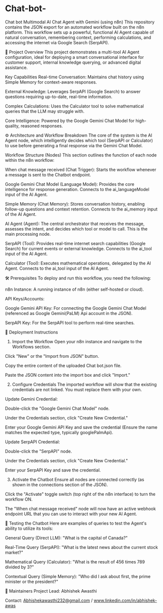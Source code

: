 # Chat-bot-
Chat bot 
Multimodal AI Chat Agent with Gemini (using n8n)
This repository contains the JSON export for an automated workflow built on the n8n platform. This workflow sets up a powerful, functional AI Agent capable of natural conversation, remembering context, performing calculations, and accessing the internet via Google Search (SerpAPI).

🚀 Project Overview
This project demonstrates a multi-tool AI Agent configuration, ideal for deploying a smart conversational interface for customer support, internal knowledge querying, or advanced digital assistance.

Key Capabilities
Real-time Conversation: Maintains chat history using Simple Memory for context-aware responses.

External Knowledge: Leverages SerpAPI (Google Search) to answer questions requiring up-to-date, real-time information.

Complex Calculations: Uses the Calculator tool to solve mathematical queries that the LLM may struggle with.

Core Intelligence: Powered by the Google Gemini Chat Model for high-quality, reasoned responses.

⚙️ Architecture and Workflow Breakdown
The core of the system is the AI Agent node, which intelligently decides which tool (SerpAPI or Calculator) to use before generating a final response via the Gemini Chat Model.

Workflow Structure (Nodes)
This section outlines the function of each node within the n8n workflow:

When chat message received (Chat Trigger): Starts the workflow whenever a message is sent to the Chatbot endpoint.

Google Gemini Chat Model (Language Model): Provides the core intelligence for response generation. Connects to the ai_languageModel input of the AI Agent.

Simple Memory (Chat Memory): Stores conversation history, enabling follow-up questions and context retention. Connects to the ai_memory input of the AI Agent.

AI Agent (Agent): The central orchestrator that receives the message, assesses the intent, and decides which tool or model to call. This is the main processing node.

SerpAPI (Tool): Provides real-time internet search capabilities (Google Search) for current events or external knowledge. Connects to the ai_tool input of the AI Agent.

Calculator (Tool): Executes mathematical operations, delegated by the AI Agent. Connects to the ai_tool input of the AI Agent.

🛠️ Prerequisites
To deploy and run this workflow, you need the following:

n8n Instance: A running instance of n8n (either self-hosted or cloud).

API Keys/Accounts:

Google Gemini API Key: For connecting the Google Gemini Chat Model (referenced as Google Gemini(PaLM) Api account in the JSON).

SerpAPI Key: For the SerpAPI tool to perform real-time searches.

🚀 Deployment Instructions
1. Import the Workflow
Open your n8n instance and navigate to the Workflows section.

Click "New" or the "Import from JSON" button.

Copy the entire content of the uploaded Chat bot.json file.

Paste the JSON content into the import box and click "Import."

2. Configure Credentials
The imported workflow will show that the existing credentials are not linked. You must replace them with your own.

Update Gemini Credential:

Double-click the "Google Gemini Chat Model" node.

Under the Credentials section, click "Create New Credential."

Enter your Google Gemini API Key and save the credential (Ensure the name matches the expected type, typically googlePalmApi).

Update SerpAPI Credential:

Double-click the "SerpAPI" node.

Under the Credentials section, click "Create New Credential."

Enter your SerpAPI Key and save the credential.

3. Activate the Chatbot
Ensure all nodes are connected correctly (as shown in the connections section of the JSON).

Click the "Activate" toggle switch (top right of the n8n interface) to turn the workflow ON.

The "When chat message received" node will now have an active webhook endpoint URL that you can use to interact with your new AI Agent.

🧪 Testing the Chatbot
Here are examples of queries to test the Agent's ability to utilize its tools:

General Query (Direct LLM): "What is the capital of Canada?"

Real-Time Query (SerpAPI): "What is the latest news about the current stock market?"

Mathematical Query (Calculator): "What is the result of 456 times 789 divided by 3?"

Contextual Query (Simple Memory): "Who did I ask about first, the prime minister or the president?"

👤 Maintainers
Project Lead: Abhishek Awasthi

Contact: Abhishekawasthi232@gmail.com  / www.linkedin.com/in/abhishek-awas
